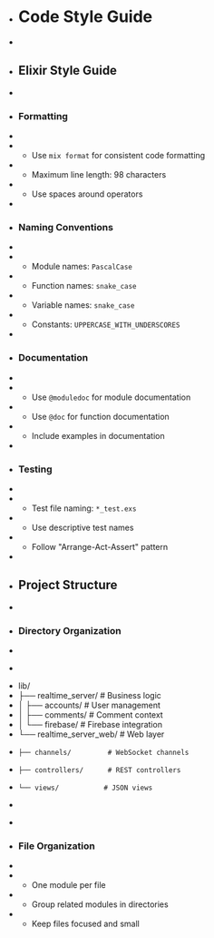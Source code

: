 - # Code Style Guide
-
- ## Elixir Style Guide
-
- ### Formatting
-
- - Use `mix format` for consistent code formatting
- - Maximum line length: 98 characters
- - Use spaces around operators
-
- ### Naming Conventions
-
- - Module names: `PascalCase`
- - Function names: `snake_case`
- - Variable names: `snake_case`
- - Constants: `UPPERCASE_WITH_UNDERSCORES`
-
- ### Documentation
-
- - Use `@moduledoc` for module documentation
- - Use `@doc` for function documentation
- - Include examples in documentation
-
- ### Testing
-
- - Test file naming: `*_test.exs`
- - Use descriptive test names
- - Follow "Arrange-Act-Assert" pattern
-
- ## Project Structure
-
- ### Directory Organization
-
- ```

  ```
- lib/
- ├── realtime_server/ # Business logic
- │ ├── accounts/ # User management
- │ ├── comments/ # Comment context
- │ └── firebase/ # Firebase integration
- └── realtime_server_web/ # Web layer
-     ├── channels/         # WebSocket channels
-     ├── controllers/      # REST controllers
-     └── views/           # JSON views
- ```

  ```
-
- ### File Organization
-
- - One module per file
- - Group related modules in directories
- - Keep files focused and small
